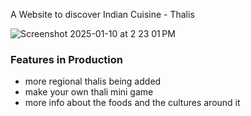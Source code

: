 A Website to discover Indian Cuisine - Thalis

![Screenshot 2025-01-10 at 2 23 01 PM](https://github.com/user-attachments/assets/8d4fcbd5-97f5-4c94-8a3d-f69b6daec34c)



### Features in Production
- more regional thalis being added
- make your own thali mini game
- more info about the foods and the cultures around it
